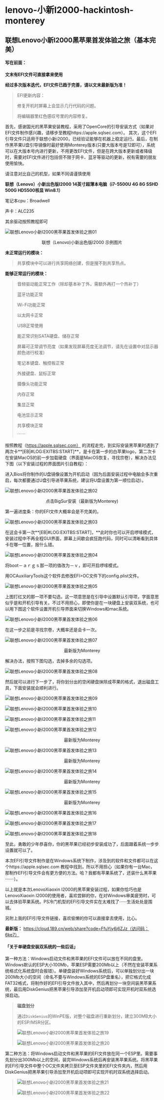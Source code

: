# lenovo-小新I2000-hackintosh-monterey
## 联想Lenovo小新I2000黑苹果首发体验之旅（基本完美）

#### 写在前面：

**文末有EFI文件可直接拿来使用**

**经过多次版本迭代，EFI文件已趋于完善，请以文末最新版为准！**

<!--more-->

> EFI更新内容：
>
> 修复开机时屏幕上会显示几行代码的问题。
>
> 将编辑器里红色感叹号里的内容修复。

首先，感谢国光的黑苹果安装教程，采用了OpenCore的引导安装方式（如果对EFI文件制作感兴趣，请移步至教程https://apple.sqlsec.com）。
其次，这个EFI引导文件只适用于联想小新i2000，已经验证能够在机器上稳定运行。最后，在制作黑苹果U盘引导镜像时最好使用Monterey版本(只要大版本号是12即可），系统可以在大版本号内进行更新，不用更改EFI文件，但是在跨大版本更新或者降级时，需要对EFI文件进行包括但不限于网卡、蓝牙等驱动的更新，祝有需要的朋友使用愉快。



请注意对比自己的机型，如果不同请谨慎使用

**联想（Lenovo）小新出色版I2000 14英寸超薄本电脑（i7-5500U 4G 8G SSHD 500G HD5500核显 Win8.1）**

笔记本cpu：Broadwell

声卡：ALC235

其余驱动按照教程即可

![联想Lenovo小新I2000黑苹果首发体验之旅01](https://cdn.jsdelivr.net/gh/xinzoro/tu_chuang_1/%E8%81%94%E6%83%B3Lenovo%E5%B0%8F%E6%96%B0I2000%E9%BB%91%E8%8B%B9%E6%9E%9C%E9%A6%96%E5%8F%91%E4%BD%93%E9%AA%8C%E4%B9%8B%E6%97%8501.png)

<center>联想（Lenovo)小新出色版I2000 示例图片</center>



**未正常运行的模块：**

> 共享模块中可以进行共享网络创建，但是搜不到共享热点。

**能够正常运行的模块：**

> 音频驱动能正常工作（除却基本补丁外，需额外再打一个热补丁）
>
> 蓝牙功能正常
>
> Wi-Fi功能正常
>
> 以太网卡正常
>
> USB正常使用
>
> 能正常识别SATA硬盘、储存正常
>
> 屏幕可正常调节亮度（如果发现屏幕亮度无法调节，请先在设置中对显示器颜色进行校准）
>
> 笔记本键盘、触控板正常
>
> 外接键盘、鼠标正常
>
> 摄像头功能正常
>
> 内存正常
>
> 集显正常
>
> 电池显示正常
>
> 共享模块正常
>
> \``````

按照教程（https://apple.sqlsec.com）
的流程走完，到实际安装黑苹果时遇到了两次卡**[EB|#LOG:EXITBS:START]**，是卡在第一步的白苹果logo，第二次卡在安装MacOS的前一步加载硬盘（界面是MacOS恢复，寻找宗卷），解决办法见下图（以下安装过程的界面图片引自教程）：

进入Bios将你制作的U盘镜像设置为开机启动（因为后面安装过程中电脑会多次重启，每次都要通过U盘引导进苹果系统，建议将U盘设置为第一顺位启动）。

![联想Lenovo小新I2000黑苹果首发体验之旅02](https://cdn.jsdelivr.net/gh/xinzoro/tu_chuang_1/%E8%81%94%E6%83%B3Lenovo%E5%B0%8F%E6%96%B0I2000%E9%BB%91%E8%8B%B9%E6%9E%9C%E9%A6%96%E5%8F%91%E4%BD%93%E9%AA%8C%E4%B9%8B%E6%97%8502.jpg)

<center>点击BigSur安装（最新版为Monterey)</center>

第一遍进度条：你的EFI文件大概率会是不完美的。

![联想Lenovo小新I2000黑苹果首发体验之旅03](https://cdn.jsdelivr.net/gh/xinzoro/tu_chuang_1/%E8%81%94%E6%83%B3Lenovo%E5%B0%8F%E6%96%B0I2000%E9%BB%91%E8%8B%B9%E6%9E%9C%E9%A6%96%E5%8F%91%E4%BD%93%E9%AA%8C%E4%B9%8B%E6%97%8503.jpg)

在这会卡第一次**[EB|#LOG:EXITBS:START]，**此时你也可以开启啰嗦模式，安装过程中不再全程GUI界面，屏幕上间歇会疯狂跑代码，同时可以清晰看到具体卡在哪一位置，报什么错。

![联想Lenovo小新I2000黑苹果首发体验之旅04](https://cdn.jsdelivr.net/gh/xinzoro/tu_chuang_1/%E8%81%94%E6%83%B3Lenovo%E5%B0%8F%E6%96%B0I2000%E9%BB%91%E8%8B%B9%E6%9E%9C%E9%A6%96%E5%8F%91%E4%BD%93%E9%AA%8C%E4%B9%8B%E6%97%8504.png)

将boot－ａｒｇｓ那一项的值改为－ｖ，即可开启啰嗦模式。

用OCAuxiliaryTools这个软件去修改EFI>OC文件下的config.plist文件。

![联想Lenovo小新I2000黑苹果首发体验之旅05](https://cdn.jsdelivr.net/gh/xinzoro/tu_chuang_1/%E8%81%94%E6%83%B3Lenovo%E5%B0%8F%E6%96%B0I2000%E9%BB%91%E8%8B%B9%E6%9E%9C%E9%A6%96%E5%8F%91%E4%BD%93%E9%AA%8C%E4%B9%8B%E6%97%8505.png)

上图打红叉的那一项不要勾选，这一项意思是在引导中设置默认引导项，字面意思似乎是和开机引导有关。不过不用担心，即使你是在一块硬盘上安装双系统，也可以用下图这个软件设置开机引导界面来切换Windows和ｍac系统。

![联想Lenovo小新I2000黑苹果首发体验之旅06](https://cdn.jsdelivr.net/gh/xinzoro/tu_chuang_1/%E8%81%94%E6%83%B3Lenovo%E5%B0%8F%E6%96%B0I2000%E9%BB%91%E8%8B%B9%E6%9E%9C%E9%A6%96%E5%8F%91%E4%BD%93%E9%AA%8C%E4%B9%8B%E6%97%8506.png)

在这一步之前是寻找宗卷，大概率还是会卡一次。

![联想Lenovo小新I2000黑苹果首发体验之旅07](https://cdn.jsdelivr.net/gh/xinzoro/tu_chuang_1/%E8%81%94%E6%83%B3Lenovo%E5%B0%8F%E6%96%B0I2000%E9%BB%91%E8%8B%B9%E6%9E%9C%E9%A6%96%E5%8F%91%E4%BD%93%E9%AA%8C%E4%B9%8B%E6%97%8507.jpg)

<center>最新版为Monterey</center>

解决办法，按照下图勾选，去掉多余的勾选项。

![联想Lenovo小新I2000黑苹果首发体验之旅08](https://cdn.jsdelivr.net/gh/xinzoro/tu_chuang_1/%E8%81%94%E6%83%B3Lenovo%E5%B0%8F%E6%96%B0I2000%E9%BB%91%E8%8B%B9%E6%9E%9C%E9%A6%96%E5%8F%91%E4%BD%93%E9%AA%8C%E4%B9%8B%E6%97%8508.png)

然后就可以进行下一步了，将你划分出的空闲硬盘抹除成苹果的格式，退出磁盘工具，下面安装就会顺利进行。

![联想Lenovo小新I2000黑苹果首发体验之旅09](https://cdn.jsdelivr.net/gh/xinzoro/tu_chuang_1/%E8%81%94%E6%83%B3Lenovo%E5%B0%8F%E6%96%B0I2000%E9%BB%91%E8%8B%B9%E6%9E%9C%E9%A6%96%E5%8F%91%E4%BD%93%E9%AA%8C%E4%B9%8B%E6%97%8509.jpg)

![联想Lenovo小新I2000黑苹果首发体验之旅10](https://cdn.jsdelivr.net/gh/xinzoro/tu_chuang_1/%E8%81%94%E6%83%B3Lenovo%E5%B0%8F%E6%96%B0I2000%E9%BB%91%E8%8B%B9%E6%9E%9C%E9%A6%96%E5%8F%91%E4%BD%93%E9%AA%8C%E4%B9%8B%E6%97%8510.jpg)

![联想Lenovo小新I2000黑苹果首发体验之旅11](https://cdn.jsdelivr.net/gh/xinzoro/tu_chuang_1/%E8%81%94%E6%83%B3Lenovo%E5%B0%8F%E6%96%B0I2000%E9%BB%91%E8%8B%B9%E6%9E%9C%E9%A6%96%E5%8F%91%E4%BD%93%E9%AA%8C%E4%B9%8B%E6%97%8511.jpg)

![联想Lenovo小新I2000黑苹果首发体验之旅12](https://cdn.jsdelivr.net/gh/xinzoro/tu_chuang_1/%E8%81%94%E6%83%B3Lenovo%E5%B0%8F%E6%96%B0I2000%E9%BB%91%E8%8B%B9%E6%9E%9C%E9%A6%96%E5%8F%91%E4%BD%93%E9%AA%8C%E4%B9%8B%E6%97%8512.jpg)

<center>最新版为Monterey</center>


![联想Lenovo小新I2000黑苹果首发体验之旅13](https://cdn.jsdelivr.net/gh/xinzoro/tu_chuang_1/%E8%81%94%E6%83%B3Lenovo%E5%B0%8F%E6%96%B0I2000%E9%BB%91%E8%8B%B9%E6%9E%9C%E9%A6%96%E5%8F%91%E4%BD%93%E9%AA%8C%E4%B9%8B%E6%97%8513.jpg)

<center>最新版为Monterey</center>


![联想Lenovo小新I2000黑苹果首发体验之旅14](https://cdn.jsdelivr.net/gh/xinzoro/tu_chuang_1/%E8%81%94%E6%83%B3Lenovo%E5%B0%8F%E6%96%B0I2000%E9%BB%91%E8%8B%B9%E6%9E%9C%E9%A6%96%E5%8F%91%E4%BD%93%E9%AA%8C%E4%B9%8B%E6%97%8514.jpg)

<center>最新版为Monterey</center>


![联想Lenovo小新I2000黑苹果首发体验之旅15](https://cdn.jsdelivr.net/gh/xinzoro/tu_chuang_1/%E8%81%94%E6%83%B3Lenovo%E5%B0%8F%E6%96%B0I2000%E9%BB%91%E8%8B%B9%E6%9E%9C%E9%A6%96%E5%8F%91%E4%BD%93%E9%AA%8C%E4%B9%8B%E6%97%8515.jpg)

<center>最新版为Monterey</center>


![联想Lenovo小新I2000黑苹果首发体验之旅16](https://cdn.jsdelivr.net/gh/xinzoro/tu_chuang_1/%E8%81%94%E6%83%B3Lenovo%E5%B0%8F%E6%96%B0I2000%E9%BB%91%E8%8B%B9%E6%9E%9C%E9%A6%96%E5%8F%91%E4%BD%93%E9%AA%8C%E4%B9%8B%E6%97%8516.jpg)

![联想Lenovo小新I2000黑苹果首发体验之旅17](https://cdn.jsdelivr.net/gh/xinzoro/tu_chuang_1/%E8%81%94%E6%83%B3Lenovo%E5%B0%8F%E6%96%B0I2000%E9%BB%91%E8%8B%B9%E6%9E%9C%E9%A6%96%E5%8F%91%E4%BD%93%E9%AA%8C%E4%B9%8B%E6%97%8517.jpg)

![联想Lenovo小新I2000黑苹果首发体验之旅18](https://cdn.jsdelivr.net/gh/xinzoro/tu_chuang_1/%E8%81%94%E6%83%B3Lenovo%E5%B0%8F%E6%96%B0I2000%E9%BB%91%E8%8B%B9%E6%9E%9C%E9%A6%96%E5%8F%91%E4%BD%93%E9%AA%8C%E4%B9%8B%E6%97%8518.png)

至此，勇敢的少年恭喜你，你的黑苹果已经初步安装成功了，后面跟着系统一步步设置就可以了。

本次EFI引导文件制作是在Windows系统下制作，涉及到的软件和文件都可以在这个https://apple.sqlsec.com 教程中找到，所以不用担心（如果你有一台Mac，那制作EFI引导文件会有更方便的方法。哈？我都有苹果系统了，还装什么黑苹果·······）。

以上就是本次LenovoXiaoxin I2000的黑苹果安装过程，如果你恰巧也是LenovoXiaoxin I2000的使用者，喜欢尝鲜的你，在对Windows审美疲劳时，可以去体验苹果系统。PS冷门机型的EFI引导文件实在太难找了······生活处处是围城。

另附上我的EFI引导文件链接，喜欢偷懒的你可以直接拿去使用，比心。

**最新版：** https://cloud.189.cn/web/share?code=FfuYjy6j6ZJz（访问码：6ke7）



#### 「关于单硬盘安装双系统的一些后话」

第一种方法：Windows启动文件和黑苹果的EFI文件可以放在不同的盘里。Windows默认的ESP大小100Mb，苹果ESP需要200Mb以上（不然在安装苹果系统格式化系统盘时会报错）。单硬盘装好Windows系统后，可以单独划分出一块200Mb大小的空间（命名不要与Windows系统的ESP盘重名），把它格式化成FAT32格式，将制作好的EFI引导文件放入其中，然后再划分一块空间装黑苹果系统，最后用DiskGenius把黑苹果引导添加至开机启动项即可实现开机时双系统选择启动。

> **磁盘划分**
>
> 通过`DiskGenius`的WinPE版，对整个磁盘进行重新划分，建立300MB大小的ESP/MSR分区。
>
> ![联想Lenovo小新I2000黑苹果首发体验之旅19](https://cdn.jsdelivr.net/gh/xinzoro/tu_chuang_1/%E8%81%94%E6%83%B3Lenovo%E5%B0%8F%E6%96%B0I2000%E9%BB%91%E8%8B%B9%E6%9E%9C%E9%A6%96%E5%8F%91%E4%BD%93%E9%AA%8C%E4%B9%8B%E6%97%8519.png)
>
> ![联想Lenovo小新I2000黑苹果首发体验之旅20](https://cdn.jsdelivr.net/gh/xinzoro/tu_chuang_1/%E8%81%94%E6%83%B3Lenovo%E5%B0%8F%E6%96%B0I2000%E9%BB%91%E8%8B%B9%E6%9E%9C%E9%A6%96%E5%8F%91%E4%BD%93%E9%AA%8C%E4%B9%8B%E6%97%8520.png)

第二种方法：将Windows启动文件和黑苹果的EFI文件放在同一个ESP里。需要事先划分出300Mb以上的空间，装完Windows系统后再安装黑苹果系统。将黑苹果的EFI引导文件中整个OC文件夹拷贝至ESP文件夹里的EFI文件夹内，然后用DiskGenius把黑苹果引导添加至开机启动项即可实现开机时双系统选择启动。

> ![联想Lenovo小新I2000黑苹果首发体验之旅21](https://cdn.jsdelivr.net/gh/runofftheearth/tu_chuang_2/%E8%81%94%E6%83%B3Lenovo%E5%B0%8F%E6%96%B0I2000%E9%BB%91%E8%8B%B9%E6%9E%9C%E9%A6%96%E5%8F%91%E4%BD%93%E9%AA%8C%E4%B9%8B%E6%97%8521.png)
>
> ![联想Lenovo小新I2000黑苹果首发体验之旅22](https://cdn.jsdelivr.net/gh/runofftheearth/tu_chuang_2/%E8%81%94%E6%83%B3Lenovo%E5%B0%8F%E6%96%B0I2000%E9%BB%91%E8%8B%B9%E6%9E%9C%E9%A6%96%E5%8F%91%E4%BD%93%E9%AA%8C%E4%B9%8B%E6%97%8522.png)

